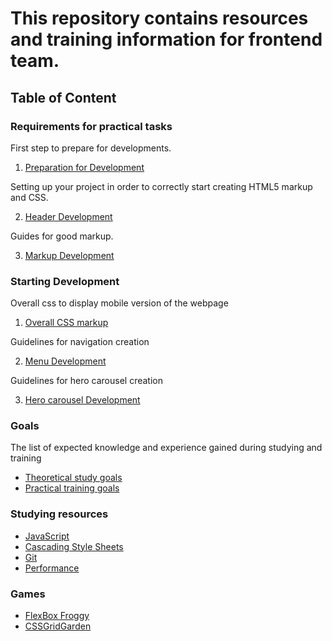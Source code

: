 # This repository contains resources and training information for frontend team.

## Table of Content

### Requirements for practical tasks

First step to prepare for developments.

 1. [Preparation for Development](requirements/00-preparation.md)

Setting up your project in order to correctly start creating HTML5 markup and CSS.

 2. [Header Development](requirements/01-header.md)

Guides for good markup.

 3. [Markup Development](requirements/02-markup.md)

### Starting Development
Overall css to display mobile version of the webpage

1. [Overall CSS markup](guides/00-css.md)

Guidelines for navigation creation

2. [Menu Development](guides/01-menu.md)

Guidelines for hero carousel creation

3. [Hero carousel Development](guides/02-hero.md)

### Goals
The list of expected knowledge and experience gained during studying and training
 - [Theoretical study goals](goals/theoretical.md)
 - [Practical training goals](goals/practical.md)

### Studying resources
 - [JavaScript](theory/javascript.md)
 - [Cascading Style Sheets](theory/css.md)
 - [Git](theory/git.md)
 - [Performance](theory/performance.md)

### Games

 - [FlexBox Froggy](http://flexboxfroggy.com/)
 - [CSSGridGarden](http://cssgridgarden.com/)
